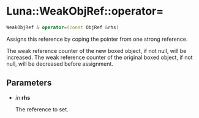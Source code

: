 # Luna::WeakObjRef::operator=

```c++
WeakObjRef & operator=(const ObjRef &rhs)
```

Assigns this reference by coping the pointer from one strong reference. 

The weak reference counter of the new boxed object, if not null, will be increased. The weak reference counter of the original boxed object, if not null, will be decreased before assignment. 

## Parameters
* *in* **rhs**

    The reference to set. 

